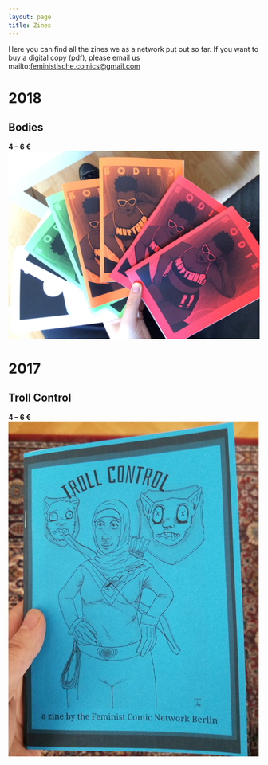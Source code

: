 ```yaml
---
layout: page
title: Zines
---
```


Here you can find all the zines we as a network put out so far. If you want to buy a digital copy (pdf), please email us mailto:feministische.comics@gmail.com

# 2018
## Bodies

**4 – 6 €**
![Image of Bodies Zine](https://raw.githubusercontent.com/FeministComicNetwork/website/gh-pages/public/images/IMG_3863.jpg)

# 2017
## Troll Control

**4 – 6 €**
![Image of Troll Control Zine](https://raw.githubusercontent.com/FeministComicNetwork/website/gh-pages/public/images/troll%20cover.png)
